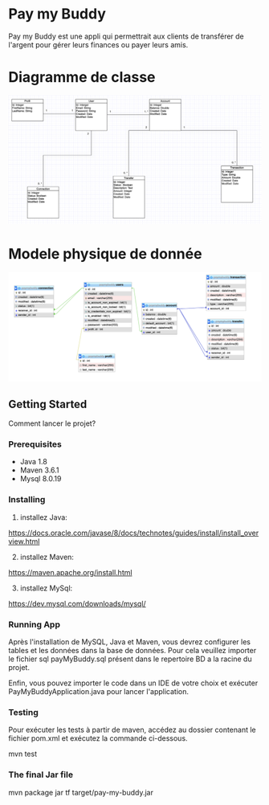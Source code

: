 # Pay my Buddy

Pay my Buddy est une appli qui permettrait aux clients de transférer de l'argent pour gérer leurs finances ou payer leurs amis.

# Diagramme de classe
![alt text](umlc.png)

# Modele physique de donnée 
![alt text](MPD.png)

## Getting Started

Comment lancer le projet?

### Prerequisites

- Java 1.8
- Maven 3.6.1
- Mysql 8.0.19

### Installing

1. installez Java:

https://docs.oracle.com/javase/8/docs/technotes/guides/install/install_overview.html

2. installez Maven:

https://maven.apache.org/install.html

3. installez MySql:

https://dev.mysql.com/downloads/mysql/

### Running App

Après l'installation de MySQL, Java et Maven, vous devrez configurer les tables et les données dans la base de données. 
Pour cela veuillez importer le fichier sql payMyBuddy.sql présent dans le repertoire BD a la racine du projet.

Enfin, vous pouvez importer le code dans un IDE de votre choix et exécuter PayMyBuddyApplication.java pour lancer l'application.

### Testing

Pour exécuter les tests à partir de maven, accédez au dossier contenant le fichier pom.xml et exécutez la commande ci-dessous.

mvn test

### The final Jar file

mvn package jar tf target/pay-my-buddy.jar

